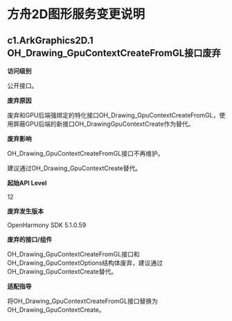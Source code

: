 # 方舟2D图形服务变更说明

## c1.ArkGraphics2D.1 OH_Drawing_GpuContextCreateFromGL接口废弃

**访问级别**

公开接口。

**废弃原因**

废弃和GPU后端强绑定的特化接口OH_Drawing_GpuContextCreateFromGL，使用屏蔽GPU后端的新接口OH_DrawingGpuContextCreate作为替代。

**废弃影响**

OH_Drawing_GpuContextCreateFromGL接口不再维护。

建议通过OH_Drawing_GpuContextCreate替代。

**起始API Level**

12

**废弃发生版本**

OpenHarmony SDK 5.1.0.59

**废弃的接口/组件**

OH_Drawing_GpuContextCreateFromGL接口和OH_Drawing_GpuContextOptions结构体废弃，建议通过OH_Drawing_GpuContextCreate替代。

**适配指导**

将OH_Drawing_GpuContextCreateFromGL接口替换为OH_Drawing_GpuContextCreate。